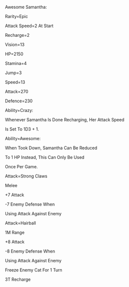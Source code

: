 Awesome Samantha:

Rarity=Epic

Attack Speed=2 At Start

Recharge=2

Vision=13

HP=2150

Stamina=4

Jump=3

Speed=13

Attack=270

Defence=230

Ability=Crazy:

Whenever Samantha Is Done Recharging, Her Attack Speed

Is Set To 1D3 + 1.

Ability=Awesome:

When Took Down, Samantha Can Be Reduced

To 1 HP Instead, This Can Only Be Used

Once Per Game.

Attack=Strong Claws

Melee

+7 Attack

-7 Enemy Defense When

Using Attack Against Enemy

Attack=Hairball

1M Range

+8 Attack

-8 Enemy Defense When

Using Attack Against Enemy

Freeze Enemy Cat For 1 Turn

3T Recharge
